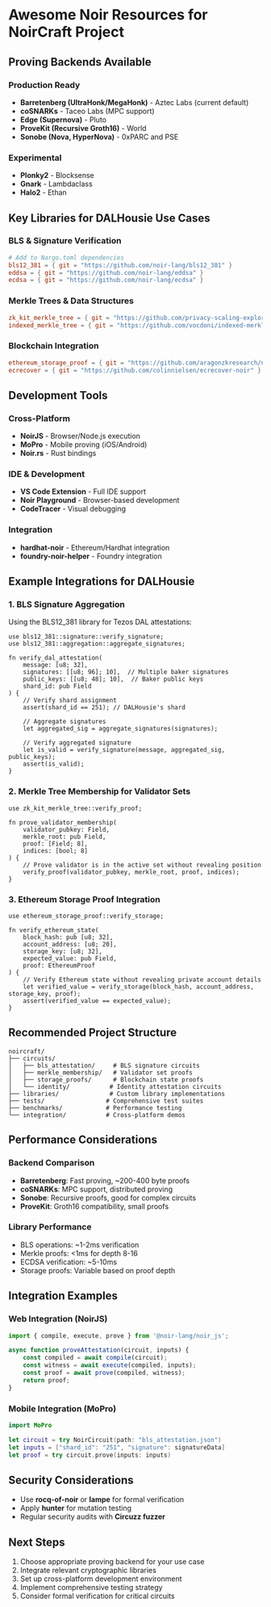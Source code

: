# Awesome Noir Resources for NoirCraft Project

## Proving Backends Available

### Production Ready
- **Barretenberg (UltraHonk/MegaHonk)** - Aztec Labs (current default)
- **coSNARKs** - Taceo Labs (MPC support)
- **Edge (Supernova)** - Pluto
- **ProveKit (Recursive Groth16)** - World
- **Sonobe (Nova, HyperNova)** - 0xPARC and PSE

### Experimental
- **Plonky2** - Blocksense
- **Gnark** - Lambdaclass
- **Halo2** - Ethan

## Key Libraries for DALHousie Use Cases

### BLS & Signature Verification
```toml
# Add to Nargo.toml dependencies
bls12_381 = { git = "https://github.com/noir-lang/bls12_381" }
eddsa = { git = "https://github.com/noir-lang/eddsa" }
ecdsa = { git = "https://github.com/noir-lang/ecdsa" }
```

### Merkle Trees & Data Structures
```toml
zk_kit_merkle_tree = { git = "https://github.com/privacy-scaling-explorations/zk-kit.noir" }
indexed_merkle_tree = { git = "https://github.com/vocdoni/indexed-merkle-tree-noir" }
```

### Blockchain Integration
```toml
ethereum_storage_proof = { git = "https://github.com/aragonzkresearch/noir-trie-proofs" }
ecrecover = { git = "https://github.com/colinnielsen/ecrecover-noir" }
```

## Development Tools

### Cross-Platform
- **NoirJS** - Browser/Node.js execution
- **MoPro** - Mobile proving (iOS/Android)
- **Noir.rs** - Rust bindings

### IDE & Development
- **VS Code Extension** - Full IDE support
- **Noir Playground** - Browser-based development
- **CodeTracer** - Visual debugging

### Integration
- **hardhat-noir** - Ethereum/Hardhat integration
- **foundry-noir-helper** - Foundry integration

## Example Integrations for DALHousie

### 1. BLS Signature Aggregation
Using the BLS12_381 library for Tezos DAL attestations:

```noir
use bls12_381::signature::verify_signature;
use bls12_381::aggregation::aggregate_signatures;

fn verify_dal_attestation(
    message: [u8; 32],
    signatures: [[u8; 96]; 10],  // Multiple baker signatures
    public_keys: [[u8; 48]; 10],  // Baker public keys
    shard_id: pub Field
) {
    // Verify shard assignment
    assert(shard_id == 251); // DALHousie's shard
    
    // Aggregate signatures
    let aggregated_sig = aggregate_signatures(signatures);
    
    // Verify aggregated signature
    let is_valid = verify_signature(message, aggregated_sig, public_keys);
    assert(is_valid);
}
```

### 2. Merkle Tree Membership for Validator Sets
```noir
use zk_kit_merkle_tree::verify_proof;

fn prove_validator_membership(
    validator_pubkey: Field,
    merkle_root: pub Field,
    proof: [Field; 8],
    indices: [bool; 8]
) {
    // Prove validator is in the active set without revealing position
    verify_proof(validator_pubkey, merkle_root, proof, indices);
}
```

### 3. Ethereum Storage Proof Integration
```noir
use ethereum_storage_proof::verify_storage;

fn verify_ethereum_state(
    block_hash: pub [u8; 32],
    account_address: [u8; 20],
    storage_key: [u8; 32],
    expected_value: pub Field,
    proof: EthereumProof
) {
    // Verify Ethereum state without revealing private account details
    let verified_value = verify_storage(block_hash, account_address, storage_key, proof);
    assert(verified_value == expected_value);
}
```

## Recommended Project Structure

```
noircraft/
├── circuits/
│   ├── bls_attestation/     # BLS signature circuits
│   ├── merkle_membership/   # Validator set proofs
│   ├── storage_proofs/      # Blockchain state proofs
│   └── identity/           # Identity attestation circuits
├── libraries/              # Custom library implementations
├── tests/                 # Comprehensive test suites
├── benchmarks/            # Performance testing
└── integration/           # Cross-platform demos
```

## Performance Considerations

### Backend Comparison
- **Barretenberg**: Fast proving, ~200-400 byte proofs
- **coSNARKs**: MPC support, distributed proving
- **Sonobe**: Recursive proofs, good for complex circuits
- **ProveKit**: Groth16 compatibility, small proofs

### Library Performance
- BLS operations: ~1-2ms verification
- Merkle proofs: <1ms for depth 8-16
- ECDSA verification: ~5-10ms
- Storage proofs: Variable based on proof depth

## Integration Examples

### Web Integration (NoirJS)
```javascript
import { compile, execute, prove } from '@noir-lang/noir_js';

async function proveAttestation(circuit, inputs) {
    const compiled = await compile(circuit);
    const witness = await execute(compiled, inputs);
    const proof = await prove(compiled, witness);
    return proof;
}
```

### Mobile Integration (MoPro)
```swift
import MoPro

let circuit = try NoirCircuit(path: "bls_attestation.json")
let inputs = ["shard_id": "251", "signature": signatureData]
let proof = try circuit.prove(inputs: inputs)
```

## Security Considerations

- Use **rocq-of-noir** or **lampe** for formal verification
- Apply **hunter** for mutation testing
- Regular security audits with **Circuzz fuzzer**

## Next Steps

1. Choose appropriate proving backend for your use case
2. Integrate relevant cryptographic libraries
3. Set up cross-platform development environment
4. Implement comprehensive testing strategy
5. Consider formal verification for critical circuits
